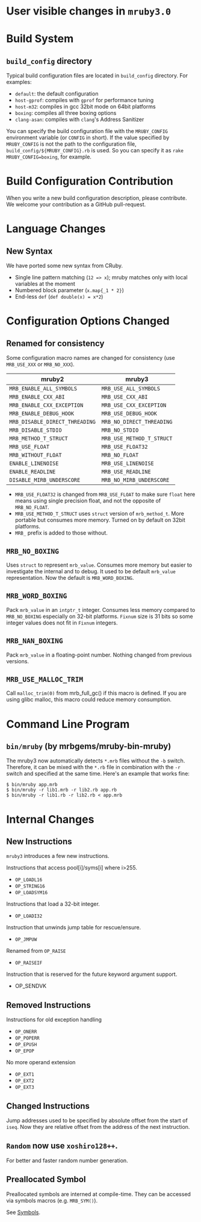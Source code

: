 # User visible changes in `mruby3.0`

# Build System

## `build_config` directory

Typical build configuration files are located in `build_config`
directory. For examples:

- `default`: the default configuration
- `host-gprof`: compiles with `gprof` for performance tuning
- `host-m32`: compiles in gcc 32bit mode on 64bit platforms
- `boxing`: compiles all three boxing options
- `clang-asan`: compiles with `clang`'s Address Sanitizer

You can specify the build configuration file with the
`MRUBY_CONFIG` environment variable (or `CONFIG` in short).
If the value specified by `MRUBY_CONFIG` is not the path to
the configuration file, `build_config/${MRUBY_CONFIG}.rb` is
used.  So you can specify it as `rake MRUBY_CONFIG=boxing`,
for example.

# Build Configuration Contribution

When you write a new build configuration description, please
contribute. We welcome your contribution as a GitHub
pull-request.

# Language Changes

## New Syntax

We have ported some new syntax from CRuby.

- Single line pattern matching (`12 => x`);
  mruby matches only with local variables at the moment
- Numbered block parameter (`x.map{_1 * 2}`)
- End-less `def` (`def double(x) = x*2`)

# Configuration Options Changed

## Renamed for consistency

Some configuration macro names are changed for consistency (use `MRB_USE_XXX`
 or `MRB_NO_XXX`).

|             mruby2             |          mruby3           |
|--------------------------------|---------------------------|
| `MRB_ENABLE_ALL_SYMBOLS`       | `MRB_USE_ALL_SYMBOLS`     |
| `MRB_ENABLE_CXX_ABI`           | `MRB_USE_CXX_ABI`         |
| `MRB_ENABLE_CXX_EXCEPTION`     | `MRB_USE_CXX_EXCEPTION`   |
| `MRB_ENABLE_DEBUG_HOOK`        | `MRB_USE_DEBUG_HOOK`      |
| `MRB_DISABLE_DIRECT_THREADING` | `MRB_NO_DIRECT_THREADING` |
| `MRB_DISABLE_STDIO`            | `MRB_NO_STDIO`            |
| `MRB_METHOD_T_STRUCT`          | `MRB_USE_METHOD_T_STRUCT` |
| `MRB_USE_FLOAT`                | `MRB_USE_FLOAT32`         |
| `MRB_WITHOUT_FLOAT`            | `MRB_NO_FLOAT`            |
| `ENABLE_LINENOISE`             | `MRB_USE_LINENOISE`       |
| `ENABLE_READLINE`              | `MRB_USE_READLINE`        |
| `DISABLE_MIRB_UNDERSCORE`      | `MRB_NO_MIRB_UNDERSCORE`  |

- `MRB_USE_FLOAT32` is changed from `MRB_USE_FLOAT` to make sure `float` here
   means using single precision float, and not the opposite of `MRB_NO_FLOAT`.
- `MRB_USE_METHOD_T_STRUCT` uses `struct` version of `mrb_method_t`. More
  portable but consumes more memory. Turned on by default on 32bit platforms.
- `MRB_` prefix is added to those without.

## `MRB_NO_BOXING`

Uses `struct` to represent `mrb_value`. Consumes more memory
but easier to investigate the internal and to debug. It used
to be default `mrb_value` representation. Now the default is
`MRB_WORD_BOXING`.

## `MRB_WORD_BOXING`

Pack `mrb_value` in an `intptr_t` integer. Consumes less
memory compared to `MRB_NO_BOXING` especially on 32-bit
platforms. `Fixnum` size is 31 bits so some integer values
does not fit in `Fixnum` integers.

## `MRB_NAN_BOXING`

Pack `mrb_value` in a floating-point number. Nothing
changed from previous versions.

## `MRB_USE_MALLOC_TRIM`

Call `malloc_trim(0)` from mrb_full_gc() if this macro is defined.
If you are using glibc malloc, this macro could reduce memory consumption.

# Command Line Program

## `bin/mruby` (by mrbgems/mruby-bin-mruby)

The mruby3 now automatically detects `*.mrb` files without the `-b`
switch. Therefore, it can be mixed with the `*.rb` file in combination
with the `-r` switch and specified at the same time.
Here's an example that works fine:

```console
$ bin/mruby app.mrb
$ bin/mruby -r lib1.mrb -r lib2.rb app.rb
$ bin/mruby -r lib1.rb -r lib2.rb < app.mrb
```

# Internal Changes

## New Instructions

`mruby3` introduces a few new instructions.

Instructions that access pool[i]/syms[i] where i>255.

- `OP_LOADL16`
- `OP_STRING16`
- `OP_LOADSYM16`

Instructions that load a 32-bit integer.

- `OP_LOADI32`

Instruction that unwinds jump table for rescue/ensure.

- `OP_JMPUW`

Renamed from `OP_RAISE`

- `OP_RAISEIF`

Instruction that is reserved for the future keyword argument support.

- OP_SENDVK

## Removed Instructions

Instructions for old exception handling

- `OP_ONERR`
- `OP_POPERR`
- `OP_EPUSH`
- `OP_EPOP`

No more operand extension

- `OP_EXT1`
- `OP_EXT2`
- `OP_EXT3`

## Changed Instructions

Jump addresses used to be specified by absolute offset from the start of `iseq`. Now they are relative offset from the address of the next instruction.

## `Random` now use `xoshiro128++`.

For better and faster random number generation.

## Preallocated Symbol

Preallocated symbols are interned at compile-time. They can be accessed via symbols macros (e.g. `MRB_SYM()`).

See [Symbols](https://github.com/mruby/mruby/blob/master/doc/guides/symbol.md).
